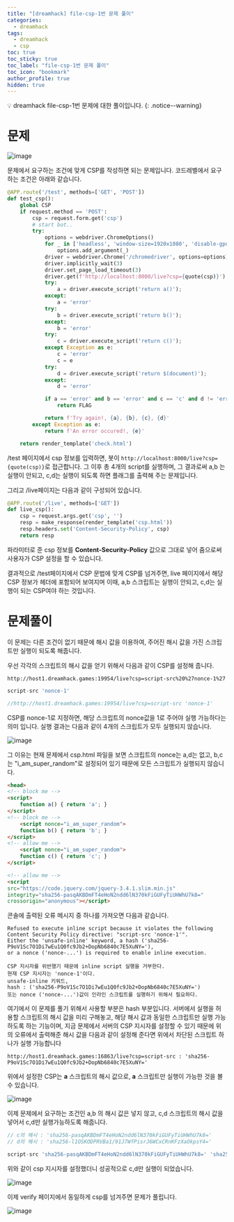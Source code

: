 ```yaml
---
title: "[dreamhack] file-csp-1번 문제 풀이"
categories:
  - dreamhack
tags:
  - dreamhack
  - csp
toc: true
toc_sticky: true
toc_label: "file-csp-1번 문제 풀이"
toc_icon: "bookmark"
author_profile: true
hidden: true
---
```


💡 dreamhack file-csp-1번 문제에 대한 풀이입니다.
{: .notice--warning}

# 문제

![image](https://user-images.githubusercontent.com/33647663/159409028-552fd4c0-8fb2-4fbc-9250-07f3cb04d14c.png)

문제에서 요구하는 조건에 맞게 CSP를 작성하면 되는 문제입니다. 
코드레벨에서 요구하는 조건은 아래와 같습니다.

```python
@APP.route('/test', methods=['GET', 'POST'])
def test_csp():
    global CSP
    if request.method == 'POST':
        csp = request.form.get('csp')
        # start bot..
        try:
            options = webdriver.ChromeOptions()
            for _ in ['headless', 'window-size=1920x1080', 'disable-gpu', 'no-sandbox', 'disable-dev-shm-usage']:
                options.add_argument(_)
            driver = webdriver.Chrome('/chromedriver', options=options)
            driver.implicitly_wait(3)
            driver.set_page_load_timeout(3)
            driver.get(f'http://localhost:8000/live?csp={quote(csp)}')
            try:
                a = driver.execute_script('return a()');
            except:
                a = 'error'
            try:
                b = driver.execute_script('return b()');
            except:
                b = 'error'
            try:
                c = driver.execute_script('return c()');
            except Exception as e:
                c = 'error'
                c = e
            try:
                d = driver.execute_script('return $(document)');
            except:
                d = 'error'

            if a == 'error' and b == 'error' and c == 'c' and d != 'error':
                return FLAG

            return f'Try again!, {a}, {b}, {c}, {d}'
        except Exception as e:
            return f'An error occured!, {e}'

    return render_template('check.html')
```

/test 페이지에서 csp 정보를 입력하면, 봇이 ```http://localhost:8000/live?csp={quote(csp)}```로 접근합니다. 그 이후 총 4개의 script를 실행하며, 그 결과로써 a,b 는 실행이 안되고, c,d는 실행이 되도록 하면 플래그를 출력해 주는 문제입니다.

그리고 /live페이지는 다음과 같이 구성되어 있습니다.

```python
@APP.route('/live', methods=['GET'])
def live_csp():
    csp = request.args.get('csp', '')
    resp = make_response(render_template('csp.html'))
    resp.headers.set('Content-Security-Policy', csp)
    return resp
```

파라미터로 준 csp 정보를 **Content-Security-Policy** 값으로 그대로 넣어 줌으로써 사용자가 CSP 설정을 할 수 있습니다. 

결과적으로 /test페이지에서 CSP 문법에 맞게 CSP를 넘겨주면, live 페이지에서 해당 CSP 정보가 헤더에 포함되어 보여지며 이때, a,b 스크립트는 실행이 안되고, c,d는 실행이 되는 CSP여야 하는 것입니다.

# 문제풀이
이 문제는 다른 조건이 없기 때문에 해시 값을 이용하여, 주어진 해시 값을 가진 스크립트만 실행이 되도록 해줍니다. 

우선 각각의 스크립트의 해시 값을 얻기 위해서 다음과 같이 CSP를 설정해 줍니다.

```http://host1.dreamhack.games:19954/live?csp=script-src%20%27nonce-1%27```

```javascript
script-src 'nonce-1'

//http://host1.dreamhack.games:19954/live?csp=script-src 'nonce-1'

```

CSP를 nonce-1로 지정하면, 해당 스크립트의 nonce값을 1로 주어야 실행 가능하다는 의미 입니다. 실행 결과는 다음과 같이 4개의 스크립트가 모두 실행되지 않습니다.


![image](https://user-images.githubusercontent.com/33647663/159410295-d9b071a4-2680-42a0-b72d-d7b4fb11c73d.png)


그 이유는 현재 문제에서 csp.html 파일을 보면 스크립트의 nonce는 a,d는 없고, b,c는 "i_am_super_random"로 설정되어 있기 때문에 모든 스크립트가 실행되지 않습니다.

```html
<head>
<!-- block me -->
<script>
	function a() { return 'a'; }
</script>
<!-- block me -->
	<script nonce="i_am_super_random">
	function b() { return 'b'; }
</script>
<!-- allow me -->
	<script nonce="i_am_super_random">
	function c() { return 'c'; }
</script>

<!-- allow me -->
<script
src="https://code.jquery.com/jquery-3.4.1.slim.min.js"
integrity="sha256-pasqAKBDmFT4eHoN2ndd6lN370kFiGUFyTiUHWhU7k8="
crossorigin="anonymous"></script>
```

콘솔에 출력된 오류 메시지 중 하나를 가져오면 다음과 같습니다.

```
Refused to execute inline script because it violates the following Content Security Policy directive: "script-src 'nonce-1'". 
Either the 'unsafe-inline' keyword, a hash ('sha256-P9oV1Sc7O1Di7wEu1Q0fc9Jb2+DopNb6840c7E5XuNY='), 
or a nonce ('nonce-...') is required to enable inline execution.

CSP 지시자를 위반했기 때문에 inline script 실행을 거부한다.
현재 CSP 지시자는 'nonce-1'이다.
unsafe-inline 키워드,
hash : ('sha256-P9oV1Sc7O1Di7wEu1Q0fc9Jb2+DopNb6840c7E5XuNY=')
또는 nonce ('nonce-...')값이 인라인 스크립트를 실행하기 위해서 필요하다.
```


여기에서 이 문제를 풀기 위해서 사용할 부분은 hash 부분입니다. 서버에서 실행을 허용할 스크립트의 해시 값을 미리 구해놓고, 해당 해시 값과 동일한 스크립트만 실행 가능하도록 하는 기능이며, 지금 문제에서 서버의 CSP 지시자를 설정할 수 있기 때문에 위의 오류에서 출력해준 해시 값을 다음과 같이 설정해 준다면 위에서 차단된 스크립트 하나가 실행 가능합니다

```
http://host1.dreamhack.games:16863/live?csp=script-src : 'sha256-P9oV1Sc7O1Di7wEu1Q0fc9Jb2+DopNb6840c7E5XuNY='
```


위에서 설정한 CSP는 **a** 스크립트의 해시 값으로, **a** 스크립트만 실행이 가능한 것을 볼 수 있습니다. 

![image](https://user-images.githubusercontent.com/33647663/159411410-43a52473-1475-4b3e-990e-9034b8fb93f4.png)

이제 문제에서 요구하는 조건인 a,b 의 해시 값은 넣지 않고, c,d 스크립트의 해시 값을 넣어서 c,d만 실행가능하도록 해줍니다.

```php
// c의 해시 : 'sha256-pasqAKBDmFT4eHoN2ndd6lN370kFiGUFyTiUHWhU7k8='
// d의 해시 : 'sha256-l1OSKODPRVBa1/91J7WfPisrJ6WCxCRnKFzXaOkpsY4='

script-src 'sha256-pasqAKBDmFT4eHoN2ndd6lN370kFiGUFyTiUHWhU7k8=' 'sha256-l1OSKODPRVBa1/91J7WfPisrJ6WCxCRnKFzXaOkpsY4='
```

위와 같이 csp 지시자를 설정했더니 성공적으로 c,d만 실행이 되었습니다. 

![image](https://user-images.githubusercontent.com/33647663/159411671-2f8c8156-1897-43b4-b5e5-6ce4dca316ae.png)

이제 verify 페이지에서 동일하게 csp를 넘겨주면 문제가 풀립니다.

![image](https://user-images.githubusercontent.com/33647663/159412743-1d8e4280-4edf-4744-97f1-1d3b22a0c116.png)